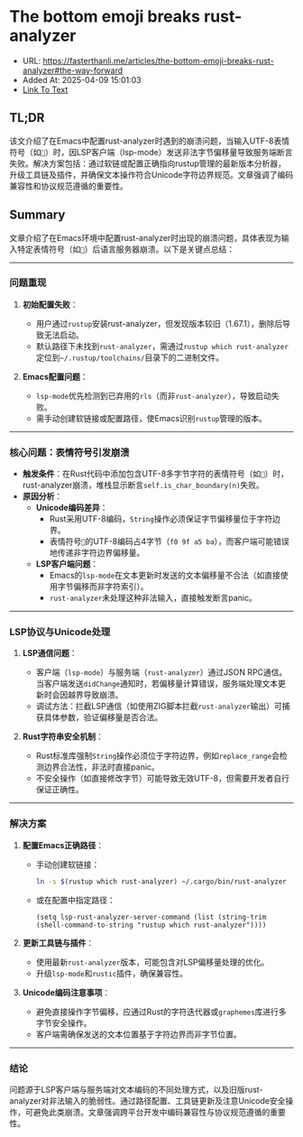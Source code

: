 # The bottom emoji breaks rust-analyzer
- URL: https://fasterthanli.me/articles/the-bottom-emoji-breaks-rust-analyzer#the-way-forward
- Added At: 2025-04-09 15:01:03
- [Link To Text](2025-04-09-the-bottom-emoji-breaks-rust-analyzer_raw.md)

## TL;DR


该文介绍了在Emacs中配置rust-analyzer时遇到的崩溃问题，当输入UTF-8表情符号（如`🥺`）时，因LSP客户端（lsp-mode）发送非法字节偏移量导致服务端断言失败。解决方案包括：通过软链或配置正确指向rustup管理的最新版本分析器，升级工具链及插件，并确保文本操作符合Unicode字符边界规范。文章强调了编码兼容性和协议规范遵循的重要性。

## Summary


文章介绍了在Emacs环境中配置rust-analyzer时出现的崩溃问题，具体表现为输入特定表情符号（如`🥺`）后语言服务器崩溃。以下是关键点总结：

---

### **问题重现**
1. **初始配置失败**：
   - 用户通过`rustup`安装rust-analyzer，但发现版本较旧（1.67.1），删除后导致无法启动。
   - 默认路径下未找到`rust-analyzer`，需通过`rustup which rust-analyzer`定位到`~/.rustup/toolchains/`目录下的二进制文件。

2. **Emacs配置问题**：
   - `lsp-mode`优先检测到已弃用的`rls`（而非`rust-analyzer`），导致启动失败。
   - 需手动创建软链接或配置路径，使Emacs识别`rustup`管理的版本。

---

### **核心问题：表情符号引发崩溃**
- **触发条件**：在Rust代码中添加包含UTF-8多字节字符的表情符号（如`🥺`）时，rust-analyzer崩溃，堆栈显示断言`self.is_char_boundary(n)`失败。
- **原因分析**：
  - **Unicode编码差异**：
    - Rust采用UTF-8编码，`String`操作必须保证字节偏移量位于字符边界。
    - 表情符号`🥺`的UTF-8编码占4字节（`f0 9f a5 ba`），而客户端可能错误地传递非字符边界偏移量。
  - **LSP客户端问题**：
    - Emacs的`lsp-mode`在文本更新时发送的文本偏移量不合法（如直接使用字节偏移而非字符索引）。
    - `rust-analyzer`未处理这种非法输入，直接触发断言panic。

---

### **LSP协议与Unicode处理**
1. **LSP通信问题**：
   - 客户端（`lsp-mode`）与服务端（`rust-analyzer`）通过JSON RPC通信。当客户端发送`didChange`通知时，若偏移量计算错误，服务端处理文本更新时会因越界导致崩溃。
   - 调试方法：拦截LSP通信（如使用ZIG脚本拦截`rust-analyzer`输出）可捕获具体参数，验证偏移量是否合法。

2. **Rust字符串安全机制**：
   - Rust标准库强制`String`操作必须位于字符边界，例如`replace_range`会检测边界合法性，非法时直接panic。
   - 不安全操作（如直接修改字节）可能导致无效UTF-8，但需要开发者自行保证正确性。

---

### **解决方案**
1. **配置Emacs正确路径**：
   - 手动创建软链接：
     ```bash
     ln -s $(rustup which rust-analyzer) ~/.cargo/bin/rust-analyzer
     ```
   - 或在配置中指定路径：
     ```elisp
     (setq lsp-rust-analyzer-server-command (list (string-trim (shell-command-to-string "rustup which rust-analyzer"))))
     ```

2. **更新工具链与插件**：
   - 使用最新`rust-analyzer`版本，可能包含对LSP偏移量处理的优化。
   - 升级`lsp-mode`和`rustic`插件，确保兼容性。

3. **Unicode编码注意事项**：
   - 避免直接操作字节偏移，应通过Rust的字符迭代器或`graphemes`库进行多字节安全操作。
   - 客户端需确保发送的文本位置基于字符边界而非字节位置。

---

### **结论**
问题源于LSP客户端与服务端对文本编码的不同处理方式，以及旧版rust-analyzer对非法输入的脆弱性。通过路径配置、工具链更新及注意Unicode安全操作，可避免此类崩溃。文章强调跨平台开发中编码兼容性与协议规范遵循的重要性。

